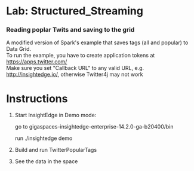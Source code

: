 # Lab: Structured_Streaming 

### Reading poplar Twits and saving to the grid
A modified version of Spark's example that saves tags (all and popular) to Data Grid.<br/>
To run the example, you have to create application tokens at https://apps.twitter.com/<br/>
Make sure you set "Callback URL" to any valid URL, e.g. http://insightedge.io/, otherwise Twitter4j may not work

# Instructions

1. Start InsightEdge in Demo mode:

    go to gigaspaces-insightedge-enterprise-14.2.0-ga-b20400/bin

    run ./insightedge demo

2. Build and run TwitterPopularTags  

3. See the data in the space
